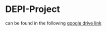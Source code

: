 # DEPI-Project
can be found in the following [google drive link](https://drive.google.com/drive/folders/1jzpSPCATZt_oWtfqA2ei3JYst_O5t7VK) 
